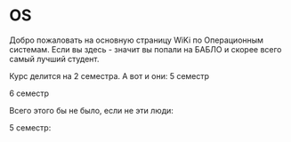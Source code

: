 # OS
Добро пожаловать на основную страницу WiKi по Операционным системам. 
Если вы здесь - значит вы попали на БАБЛО и скорее всего самый лучший студент.

Курс делится на 2 семестра. А вот и они:
5 семестр

6 семестр

Всего этого бы не было, если не эти люди:

5 семестр:

